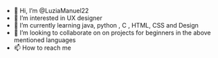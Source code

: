 - 👋 Hi, I’m @LuziaManuel22
- 👀 I’m interested in UX designer 
- 🌱 I’m currently learning java, python , C , HTML, CSS and Design
- 💞️ I’m looking to collaborate on on projects for beginners in the above mentioned languages
- 📫 How to reach me 

<!---
LuziaManuel22/LuziaManuel22 is a ✨ special ✨ repository because its `README.md` (this file) appears on your GitHub profile.
You can click the Preview link to take a look at your changes.
--->
